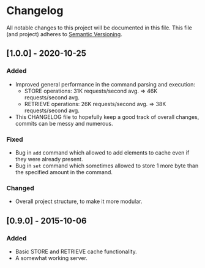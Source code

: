 # Changelog
All notable changes to this project will be documented in this file. This file (and project) adheres to [Semantic Versioning](https://semver.org/spec/v2.0.0.html).

## [1.0.0] - 2020-10-25
### Added
- Improved general performance in the command parsing and execution: 
  - STORE operations: 31K requests/second avg. => 46K requests/second avg.
  - RETRIEVE operations: 26K requests/second avg. => 38K requests/second avg.
- This CHANGELOG file to hopefully keep a good track of overall changes, commits can be messy and numerous.
### Fixed
- Bug in `add` command which allowed to add elements to cache even if they were already present.
- Bug in `set` command which sometimes allowed to store 1 more byte than the specified amount in the command.

### Changed
- Overall project structure, to make it more modular.

## [0.9.0] - 2015-10-06
### Added
- Basic STORE and RETRIEVE cache functionality.
- A somewhat working server.
